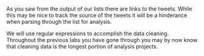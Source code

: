 <!--title={Cleaning Tweets}--> 

As you saw from the output of our lists there are links to the tweets. While this may be nice to track the source of the tweets it will be a hinderance when parsing through the list for analysis.

We will use regular expressions to accomplish the data cleaning. Throughout the previous labs you have gone through you may by now know that cleaning data is the longest portion of analysis projects.